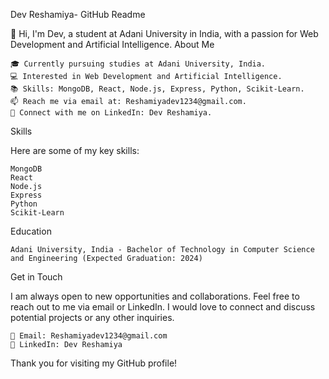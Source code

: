 Dev Reshamiya- GitHub Readme

👋 Hi, I'm Dev, a student at Adani University in India, with a passion for Web Development and Artificial Intelligence.
About Me

    🎓 Currently pursuing studies at Adani University, India.
    💻 Interested in Web Development and Artificial Intelligence.
    📚 Skills: MongoDB, React, Node.js, Express, Python, Scikit-Learn.
    📫 Reach me via email at: Reshamiyadev1234@gmail.com.
    🔗 Connect with me on LinkedIn: Dev Reshamiya.

Skills

Here are some of my key skills:

    MongoDB
    React
    Node.js
    Express
    Python
    Scikit-Learn

Education

    Adani University, India - Bachelor of Technology in Computer Science and Engineering (Expected Graduation: 2024)

Get in Touch

I am always open to new opportunities and collaborations. Feel free to reach out to me via email or LinkedIn. I would love to connect and discuss potential projects or any other inquiries.

    📧 Email: Reshamiyadev1234@gmail.com
    🔗 LinkedIn: Dev Reshamiya

Thank you for visiting my GitHub profile!
